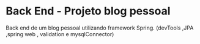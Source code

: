 # Back End - Projeto blog pessoal

Back end de um blog pessoal utilizando framework Spring.
(devTools ,JPA ,spring web , validation e mysqlConnector)
